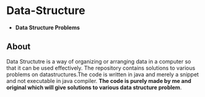 # Data-Structure
-  **Data Structure Problems**
## About 
Data Structutre is a way of  organizing or arranging data in a computer so that it can be used effectively.
The repository contains solutions to various problems on datastructures.The code is written in java and merely a snippet and not executable in java compiler. 
**The code is purely made by me and original which will give solutions to various data structure problem**.
